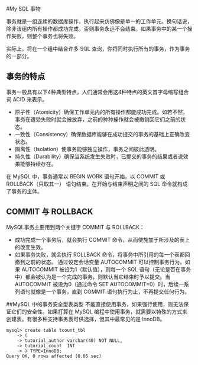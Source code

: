 #My SQL 事物

事务就是一组连续的数据库操作，执行起来仿佛像是单一的工作单元。换句话说，除非该组内所有操作都成功完成，否则事务永远不会结束。如果事务中的某一个操作失败，则整个事务也将失败。

实际上，将在一个组中结合许多 SQL 查询，你将同时执行所有的事务，作为事务的一部分。

## 事务的特点
事务一般具有以下4种典型特点，人们通常会用这4种特点的英文首字母缩写组合词 ACID 来表示。

+ 原子性（Atomicity）确保工作单元内的所有操作都能成功完成。如若不然，事务在遭受失败时就会被放弃，之前的种种操作就会被撤销回它们之前的状态。
+ 一致性（Consistency）确保数据库能够在成功提交的事务的基础上正确改变状态。
+ 隔离性（Isolation）使事务能够独立操作，事务之间彼此透明。
+ 持久性（Durability）确保当系统发生失败时，已提交的事务的结果或者说效果能够持续存在。

在 MySQL 中，事务通常以 BEGIN WORK 语句开始，以 COMMIT 或 ROLLBACK（只取其一） 语句结束。在开始与结束声明之间的 SQL 命令就构成了事务的主体。

## COMMIT 与 ROLLBACK
MySQL事务主要用到两个关键字 COMMIT 与 ROLLBACK：

+ 成功完成一个事务后，就会执行 COMMIT 命令，从而使施加于所涉及的表上的改变生效。
+ 如果事务失败，就会执行 ROLLBACK 命令，将事务中所引用的每一个表都回撤到之前的状态。
通过设定会话变量 AUTOCOMMIT 可以控制事务行为。如果 AUTOCOMMIT 被设为1（默认值），则每一个 SQL 语句（无论是否在事务中）都会被认为是一个完成的事务，则默认当它结束时予以提交。当 AUTOCOMMIT 被设为0（通过命令 SET AUTOCOMMIT=0）时，后续一系列语句就像是一个事务，直到 COMMIT 语句执行为止，不再提交任何行为。

##MySQL 中的事务安全型表类型
不能直接使用事务，如果强行使用，则无法保证它们的安全性。如果打算在 MySQL 编程中使用事务，就需要以特殊的方式来创建表。有很多种支持事务表可供选择，但其中最常见的是 InnoDB。

```
mysql> create table tcount_tbl
    -> (
    -> tutorial_author varchar(40) NOT NULL,
    -> tutorial_count  INT
    -> ) TYPE=InnoDB;
Query OK, 0 rows affected (0.05 sec)
```
